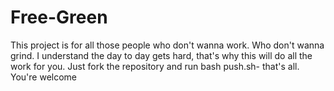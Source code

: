 # Free-Green

This project is for all those people who don't wanna work. Who don't wanna grind. I understand the day to day gets hard, that's why this will do all the work for you. Just fork the repository and run bash push.sh- that's all. You're welcome
